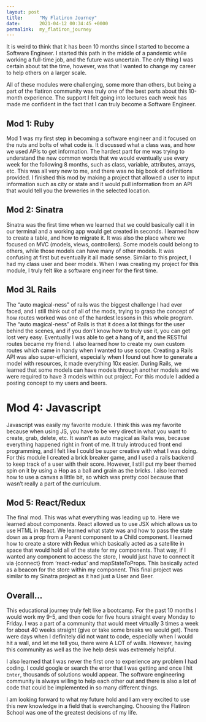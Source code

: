 ```yaml
---
layout: post
title:      "My Flatiron Journey"
date:       2021-04-12 00:34:45 +0000
permalink:  my_flatiron_journey
---
```



It is weird to think that it has been 10 months since I started to become a Software Engineer. I started this path in the middle of a pandemic while working a full-time job, and the future was uncertain. The only thing I was certain about tat the time, however, was that I wanted to change my career to help others on a larger scale.

All of these modules were challenging, some more than others, but being a part of the flatiron community was truly one of the best parts about this 10-month experience. The support I felt going into lectures each week has made me confident in the fact that I can truly become a Software Engineer. 

## Mod 1: Ruby
Mod 1 was my first step in becoming a software engineer and it focused on the nuts and bolts of what code is. It discussed what a class was, and how we used APIs to get information. The hardest part for me was trying to understand the new common words that we would eventually use every week for the following 8 months, such as class, variable, attributes, arrays, etc. This was all very new to me, and there was no big book of definitions provided. I finished this mod by making a project that allowed a user to input information such as city or state and it would pull information from an API that would tell you the breweries in the selected location.

## Mod 2: Sinatra
Sinatra was the first time when we learned that we could basically call it in our terminal and a working app would get created in seconds. I learned how to create a table, and how to migrate it. It was also the place where we focused on MVC (models, views, controllers). Some models could belong to others, while those models can have many of other models. It was confusing at first but eventually it all made sense. Similar to this project, I had my class user and beer models. When I was creating my project for this module, I truly felt like a software engineer for the first time. 

## Mod 3L Rails
The “auto magical-ness” of rails was the biggest challenge I had ever faced, and I still think out of all of the mods, trying to grasp the concept of how routes worked was one of the hardest lessons in this whole program. The “auto magical-ness” of Rails is that it does a lot things for the user behind the scenes, and if you don’t know how to truly use it, you can get lost very easy. Eventually I was able to get a hang of it, and the RESTful routes became my friend. I also learned how to create my own custom routes which came in handy when I wanted to use scope. Creating a Rails API was also super-efficient, especially when I found out how to generate a model with resources, it made everything 10x easier. During Rails, we learned that some models can have models through another models and we were required to have 3 models within out project. For this module I added a posting concept to my users and beers.



# Mod 4: Javascript
Javascript was easily my favorite module. I think this was my favorite because when using JS, you have to be very direct in what you want to create, grab, delete, etc. It wasn’t as auto magical as Rails was, because everything happened right in front of me. It truly introduced front end programming, and I felt like I could be super creative with what I was doing. For this module I created a brick breaker game, and I used a rails backend to keep track of a user with their score. However, I still put my beer themed spin on it by using a Hop as a ball and grain as the bricks. I also learned how to use a canvas a little bit, so which was pretty cool because that wasn’t really a part of the curriculum.

## Mod 5: React/Redux
The final mod. This was what everything was leading up to. Here we learned about components. React allowed us to use JSX which allows us to use HTML in React. We learned what state was and how to pass the state down as a prop from a Parent component to a Child component. I learned how to create a store with Redux which basically acted as a satellite in space that would hold all of the state for my components. That way, if I wanted any component to access the store, I would just have to connect it via {connect} from ‘react-redux’ and mapStateToProps. This basically acted as a beacon for the store within my component. This final project was similar to my Sinatra project as it had just a User and Beer.

## Overall…
This educational journey truly felt like a bootcamp. For the past 10 months I would work my 9-5, and then code for five hours straight every Monday to Friday. I was a part of a community that would meet virtually 3 times a week for about 40 weeks straight (give or take some breaks we would get). There were days when I definitely did not want to code, especially when I would hit a wall, and let me tell you, there were A LOT of walls. However, having this community as well as the live help desk was extremely helpful. 

I also learned that I was never the first one to experience any problem I had coding. I could google or search the error that I was getting and once I hit `Enter`, thousands of solutions would appear. The software engineering community is always willing to help each other out and there is also a lot of code that could be implemented in so many different things. 

I am looking forward to what my future hold and I am very excited to use this new knowledge in a field that is everchanging. Choosing the Flatiron School was one of the greatest decisions of my life.

